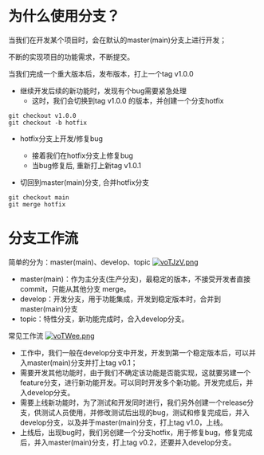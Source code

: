 # 为什么使用分支？

当我们在开发某个项目时，会在默认的master(main)分支上进行开发；

不断的实现项目的功能需求，不断提交。

当我们完成一个重大版本后，发布版本，打上一个tag v1.0.0



- 继续开发后续的新功能时，发现有个bug需要紧急处理
  - 这时，我们会切换到tag v1.0.0 的版本，并创建一个分支hotfix

```
git checkout v1.0.0
git checkout -b hotfix
```

- hotfix分支上开发/修复bug
  - 接着我们在hotfix分支上修复bug
  - 当bug修复后, 重新打上新tag v1.0.1

- 切回到master(main)分支, 合并hotfix分支

```
git checkout main
git merge hotfix
```

# 分支工作流
简单的分为：master(main)、develop、topic
[![voTJzV.png](https://s1.ax1x.com/2022/09/04/voTJzV.png)](https://imgse.com/i/voTJzV)
- master(main)：作为主分支(生产分支)，最稳定的版本，不接受开发者直接commit，只能从其他分支 merge。
- develop：开发分支，用于功能集成，开发到稳定版本时，合并到master(main)分支
- topic：特性分支，新功能完成时，合入develop分支。

常见工作流
[![voTWee.png](https://s1.ax1x.com/2022/09/04/voTWee.png)](https://imgse.com/i/voTWee)
- 工作中，我们一般在develop分支中开发，开发到第一个稳定版本后，可以并入master(main)分支并打上tag v0.1；
- 需要开发其他功能时，由于我们不确定该功能是否能实现，这就要另建一个feature分支，进行新功能开发。可以同时开发多个新功能。开发完成后，并入develop分支。
- 需要上线新功能时，为了测试和开发同时进行，我们另外创建一个release分支，供测试人员使用，并修改测试后出现的bug，测试和修复完成后，并入develop分支，以及并于master(main)分支，打上tag v1.0，上线。
- 上线后，出现bug时，我们另创建一个分支hotfix，用于修复bug，修复完成后，并入master(main)分支，打上tag v0.2，还要并入develop分支。